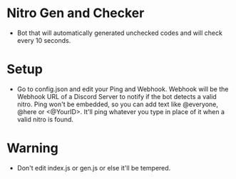 # Nitro Gen and Checker

-  Bot that will automatically generated unchecked codes and will check every 10 seconds.

# Setup

- Go to config.json and edit your Ping and Webhook. Webhook will be the Webhook URL of a Discord Server to notify if the bot detects a valid nitro. Ping won't be embedded, so you can add text like @everyone, @here or <@YourID>. It'll ping whatever you type in place of it when a valid nitro is found.

# Warning

- Don't edit index.js or gen.js or else it'll be tempered.
